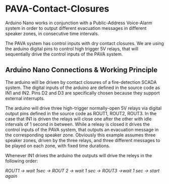 # PAVA-Contact-Closures

Arduino Nano works in conjunction with a Public-Address Voice-Alarm system in order to output different evacuation messages in different speaker zones, in consecutive time intervals.

The PAVA system has control inputs with dry contact closures. We are using the arduino digital pins to control high trigger 5V relays, that will sequentially drive the control inputs of the PAVA system.

## Arduino Nano Connections & Working Principle

The arduino will be driven by contact closures of a fire-detection SCADA system. The digital inputs of the arduino are defined in the source code as IN1 and IN2. Pins D2 and D3 are specifically chosen because they support external interrupts.

The arduino will drive three high-trigger normally-open 5V relays via digital output pins defined in the source code as ROUT1, ROUT2, ROUT3. In the case that IN1 is driven the relays will close one after the other with idle intervals of 1 second in between. While a releay is closed it drives the control inputs of the PAVA system, that outputs an evacuation message in the corresponding speaker zone. Obviously this example assumes three speaker zones, driven by the three relays, and three different messages to be played on each zone, with fixed time durations.

Whenever IN1 drives the arduino the outputs will drive the releys in the following order:

_ROUT1 -> wait 1sec -> ROUT 2 -> wait 1 sec -> ROUT3 ->wait 1 sec -> start again_


